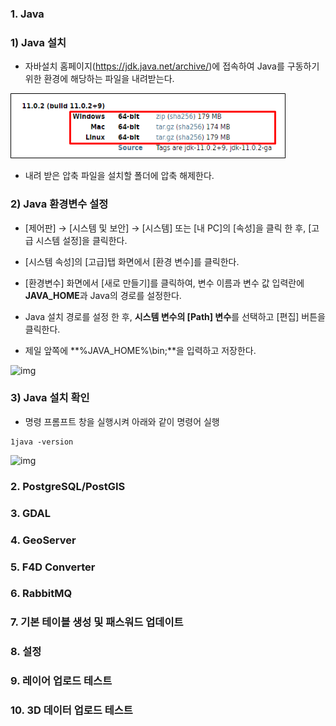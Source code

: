 ### 1. Java
### 1) Java 설치

- 자바설치 홈페이지(https://jdk.java.net/archive/)에 접속하여 Java를 구동하기 위한 환경에 해당하는 파일을 내려받는다.

![img](./images/e238d7cc-e6ea-40c8-89b6-17f437362bde.png)
   

- 내려 받은 압축 파일을 설치할 폴더에 압축 해제한다.

### 2) Java 환경변수 설정

- [제어판] → [시스템 및 보안] → [시스템] 또는 [내 PC]의 [속성]을 클릭 한 후, [고급 시스템 설정]을 클릭한다.

- [시스템 속성]의 [고급]탭 화면에서 [환경 변수]를 클릭한다.

- [환경변수] 화면에서 [새로 만들기]를 클릭하여, 변수 이름과 변수 값 입력란에 **JAVA_HOME**과 Java의 경로를 설정한다.
- Java 설치 경로를 설정 한 후, **시스템 변수의 [Path] 변수**를 선택하고 [편집] 버튼을 클릭한다.
- 제일 앞쪽에 **%JAVA_HOME%\bin;**을 입력하고 저장한다.

![img](blob:https://gt1000.atlassian.net/a8d04789-6e41-46ff-bf86-6c3ae9c1737c#media-blob-url=true&id=75a2c852-1095-45b4-86cf-ec72ae31ea86&collection=contentId-235274269&contextId=235274269&mimeType=image%2Fpng&name=image-20200821-011234.png&size=123370&width=816&height=704&alt=)

 

### 3) Java 설치 확인

- 명령 프롬프트 창을 실행시켜 아래와 같이 명령어 실행

```
1java -version
```

![img](blob:https://gt1000.atlassian.net/d55a5b4e-37dd-4c43-83be-15654a881691#media-blob-url=true&id=7bbbcc6b-7981-4917-8263-66823994c9f4&collection=contentId-235274269&contextId=235274269&mimeType=image%2Fpng&name=image-20200821-011447.png&size=4817&width=453&height=64&alt=)

 
### 2. PostgreSQL/PostGIS
### 3. GDAL
### 4. GeoServer
### 5. F4D Converter
### 6. RabbitMQ
### 7. 기본 테이블 생성 및 패스워드 업데이트
### 8. 설정
### 9. 레이어 업로드 테스트
### 10. 3D 데이터 업로드 테스트
